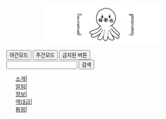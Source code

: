 <!DOCTYPE html>
<html>
  <head>
      <style>
        .navi {
          list-style:none;
          float:left;
          background-image: url("bar-01.png");
          width: 1300px;
          height: 80px;
        }

        .navi_li {
          float:left;
          margin:5px 200px 5px 10px;
          color: #ffffff;
          font-weight: bold;
          line-height: 70px;
        }

a:link {text-decoration:none; color: #ffffff}
a:visited {text-decoration:none; color: #ffffff}
a:active {text-decoration:none; color: #ffffff}
a:hover {text-decoration:none; color: #ffffff}
        </style>
  </head>
  <body>
          <div><a href="https://github.com/myriarm/1.html">
          <p align="center"><img border="0" src="main.png" title="개나대는 웹사이트" width="60%" /></p></a></div>
          <input type="button" value="야간모드" onclick="
          document.querySelector('body'). style.backgroundColor='black';
          document.querySelector('body'). style.color='white';
          ">
          <input type="button" value="주간모드" onclick="
          document.querySelector('body'). style.backgroundColor='white';
          document.querySelector('body'). style.color='black';
          ">
          <input type="button" value="금지된 버튼" onclick="
          alert('지금 이 창을 닫으면 너는 궁금해 죽을 것이나, 탐색을 계속할 경우 너의 두 눈을 버리게 될 것이다.')">
          <br>
          <input type="text" onchange="alert('')">
          <input type="button" value="검색" onclick="alert('내용을 입력하세요')">
          <ul class="navi">
                    <li class="navi_li"><a href="https://www.naver.com">소개| </a></li>
                    <li class="navi_li"><a href="https://www.naver.com">알림| </a></li>
                    <li class="navi_li"><a href="https://www.naver.com">정보| </a></li>
                    <li class="navi_li"><a href="https://www.naver.com">역대급| </a></li>
                    <li class="navi_li"><a href="https://www.naver.com">펌핑| </a></li>
          </ul>
  </body>
  </html>
